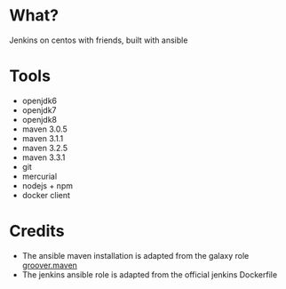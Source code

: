 What?
=====

Jenkins on centos with friends, built with ansible

Tools
=====

* openjdk6
* openjdk7
* openjdk8
* maven 3.0.5
* maven 3.1.1
* maven 3.2.5
* maven 3.3.1
* git
* mercurial
* nodejs + npm
* docker client

Credits
=======

* The ansible maven installation is adapted from the galaxy role [groover.maven](https://galaxy.ansible.com/list#/roles/458)
* The jenkins ansible role is adapted from the official jenkins Dockerfile
